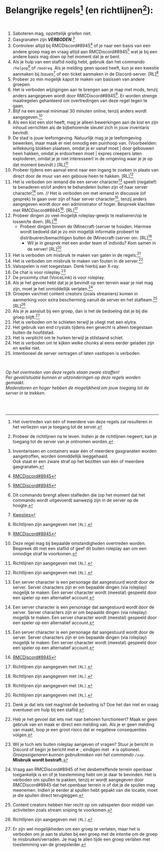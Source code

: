 # Belangrijke regels[^regels] (en richtlijnen[^richtlijnen]):
<br>

1. Saboteren mag, opzettelijk griefen niet.<br>
2. Gasgranaten zijn **_VERBODEN_**.[^gasgranaten]<br>
3. Controleer altijd bij RMCDiscord#8945[^contact] of je naar een basis van een andere groep mag en vraag altijd aan RMCDiscord#8945[^contact] wat je bij een andere basis mag doen op het moment dat je er bent.<br>
4. Als je hulp van een staflid nodig hebt, gebruik dan het commando `/helpop`[^opmerking] of `/modreq`. Als je melding geen spoed heeft, kun je een kwestie aanmaken bij _Issues_[^kwesties] of een ticket aanmaken in de Discord-server. [RL][^identificatie_richtlijnen]<br>
5. Probeer zo min mogelijk kapot te maken van basissen van andere groepen.<br>
6. Het is verboden wijzigingen aan te brengen aan je map met mods, tenzij anders aangegeven wordt door RMCDiscord#8945[^contact]. Er worden strenge maatregelen gehanteerd om overtredingen van deze regel tegen te gaan.<br>
7. Blijf na een aanval minimaal 30 minuten online, tenzij anders wordt aangegeven.[^uitzonderingen]<br>
8. Als een kist een slot heeft, mag je alleen bewerkingen aan de kist en zijn inhoud verrichten als de bijbehorende sleutel zich in jouw inventaris bevindt.<br>
9. De stad is jouw leefomgeving. Natuurlijk mag je je leefomgeving bewerken, maar maak er niet onnodig een puinhoop van. (Voorbeelden: willekeurig blokken plaatsen, omdat je er vanaf moet | door gebouwen heen hakken, omdat je erdoorheen moet | expres creepers laten exploderen, omdat je je niet interesseert in de omgeving waar je je op dat moment bevindt.) [RL][^identificatie_richtlijnen]<br>
10. Probeer tijdens een aanval eerst naar een ingang te zoeken in plaats van direct door de muur van een gebouw heen te hakken. [RL][^identificatie_richtlijnen]
11. Het is verboden om iemand die een server character[^server_character] speelt (negatief) te benaderen en/of anders te behandelen buiten zijn of haar server character[^server_character] om. // Het is verboden om met iemand in discussie (of gesprek) te gaan over zijn of haar server character[^server_character], tenzij anders aangegeven wordt door een administrator of hoger. Bespreek klachten met RMCDiscord#8945[^contact]. [RL][^identificatie_richtlijnen]<br>
12. Probeer dingen zo veel mogelijk roleplay-gewijs te realiseren/op te lossen/te doen. [RL][^identificatie_richtlijnen]<br>
    - Probeer dingen binnen de (Minecraft-)server te houden. Hiermee wordt bedoeld dat je zo min mogelijk informatie probeert te distribueren/bemachtigen buiten de (Minecraft-)server om. [RL][^identificatie_richtlijnen]<br>
      - Wil je in gesprek met een ander team of individu? Kom samen in de server! [RL][^identificatie_richtlijnen]<br>
13. Het is verboden om misbruik te maken van gaten in de regels.[^misbruik_regels]
14. Het is verboden om misbruik te maken van fouten in de server.[^misbruik_fouten]
15. Valsspelen is niet toegestaan. Denk hierbij aan X-ray.
16. De chat is voor roleplay.[^chat]
17. De proximity chat (VoiceLink) is voor roleplay.
18. Als je het gevoel hebt dat je je bevindt op een terrein waar je niet mag zijn, moet je het onmiddellijk verlaten.[^verboden_terrein]
19. Groepen van/met content creators (zoals streamers) komen in aanmerking voor extra bescherming vanuit de server en het stafteam.[^extra_bescherming] [RL][^identificatie_richtlijnen]
20. Als je je aansluit bij een groep, dan is het de bedoeling dat je bij die groep blijft.[^loyaliteit]
21. Het is verboden om te schieten terwijl je vliegt met een elytra.
22. Het gebruik van end crystals tijdens een gevecht is alleen toegestaan buiten de hoofdstad.
23. Het is verplicht om te hurken terwijl je stilstaand schiet.
24. Het is verboden om te kijken welke chunks al eens eerder geladen zijn en welke niet.
25. Intentioneel de server vertragen of laten vastlopen is verboden.

<br>

_Op het overtreden van deze regels staan zware straffen!<br>Per geval/situatie kunnen er uitzonderingen op deze regels worden gemaakt.<br>Moderatoren en hoger hebben de mogelijkheid om jouw toegang tot de server in te trekken._

<br><br>

[^regels]: Het overtreden van één of meerdere van deze regels zal resulteren in het verliezen van je toegang tot de server.
[^richtlijnen]: Probeer de richtlijnen na te leven. Indien je de richtlijnen negeert, kan je toegang tot de server van je ontnomen worden.
[^gasgranaten]: Inventarissen en containers waar één of meerdere gasgranaten worden aangetroffen, worden onmiddellijk leeggehaald.<br>Ook staat er een zware straf op het bezitten van één of meerdere gasgranaten.
[^contact]: [RMCDiscord#8945](https://discordapp.com/users/366622006059204609)
[^opmerking]: Dit commando brengt alleen stafleden die (op het moment dat het commando wordt uitgevoerd) aanwezig zijn in de server op de hoogte.
[^kwesties]: [Kwesties](https://github.com/Guncraft/Informatie/issues/new?assignees=&labels=Hulp+nodig+%28Minecraft%29&template=hulp-nodig-in-de-minecraft-server.md&title=Hulp%20nodig%20in%20de%20Minecraft-server)
[^identificatie_richtlijnen]: Richtlijnen zijn aangegeven met `[RL]`.
[^uitzonderingen]: Deze regel mag bij bepaalde omstandigheden overtreden worden. Bespreek dit met een staflid of geef dit buiten roleplay aan om een onnodige straf te voorkomen.
[^server_character]: Een server character is een personage dat aangestuurd wordt door de server. Server characters zijn er om bepaalde dingen (via roleplay) mogelijk te maken. Een server character wordt (meestal) gespeeld door een speler op een alternatief account.
[^misbruik_regels]: Denk je dat iets niet mag/niet de bedoeling is? Doe het dan niet en vraag eventueel om hulp bij een staflid.
[^misbruik_fouten]: Heb je het gevoel dat iets niet naar behoren functioneert? Maak er geen gebruik van en maak er direct een melding van. Als je er geen melding van maakt, loop je een groot risico dat er negatieve consequenties volgen.
[^chat]: Wil je toch iets buiten roleplay aangeven of vragen? Stuur je bericht in Discord of begin je bericht met `# `; eindigen met ` #` is optioneel. _Groepseigenaren kunnen gebruikmaken van het commando `/say`._<br>**Misbruik wordt bestraft.**
[^verboden_terrein]: Vraag aan RMCDiscord#8945[^contact] of het desbetreffende terrein openbaar toegankelijk is en of je toestemming hebt om je daar te bevinden. Het is verboden om spullen te pakken, tenzij er wordt aangegeven door RMCDiscord#8945[^contact] dat het openbaar terrein is of dat je de spullen mag meenemen. Indien je eerder al spullen hebt gepakt van die locatie, moet je die spullen direct terugleggen.
[^extra_bescherming]: Content creators hebben hier recht op om valsspelen door middel van activiteiten zoals stream sniping te voorkomen.
[^loyaliteit]: Er zijn wel mogelijkheden om een groep te verlaten, maar het is verboden om je aan te sluiten bij een groep met de intentie om de groep te misbruiken/verraden. Je mag te allen tijde een groep verlaten met toestemming van de groepsleider.
